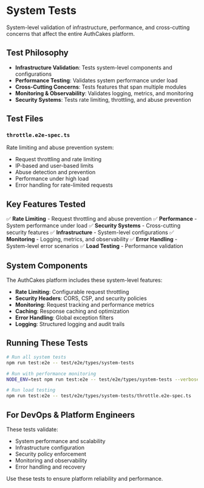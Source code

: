 # System Tests

System-level validation of infrastructure, performance, and cross-cutting concerns that affect the entire AuthCakes platform.

## Test Philosophy

- **Infrastructure Validation**: Tests system-level components and configurations
- **Performance Testing**: Validates system performance under load
- **Cross-Cutting Concerns**: Tests features that span multiple modules
- **Monitoring & Observability**: Validates logging, metrics, and monitoring
- **Security Systems**: Tests rate limiting, throttling, and abuse prevention

## Test Files

### `throttle.e2e-spec.ts`
Rate limiting and abuse prevention system:
- Request throttling and rate limiting
- IP-based and user-based limits
- Abuse detection and prevention
- Performance under high load
- Error handling for rate-limited requests

## Key Features Tested

✅ **Rate Limiting** - Request throttling and abuse prevention
✅ **Performance** - System performance under load
✅ **Security Systems** - Cross-cutting security features
✅ **Infrastructure** - System-level configurations
✅ **Monitoring** - Logging, metrics, and observability
✅ **Error Handling** - System-level error scenarios
✅ **Load Testing** - Performance validation

## System Components

The AuthCakes platform includes these system-level features:

- **Rate Limiting**: Configurable request throttling
- **Security Headers**: CORS, CSP, and security policies
- **Monitoring**: Request tracking and performance metrics  
- **Caching**: Response caching and optimization
- **Error Handling**: Global exception filters
- **Logging**: Structured logging and audit trails

## Running These Tests

```bash
# Run all system tests
npm run test:e2e -- test/e2e/types/system-tests

# Run with performance monitoring
NODE_ENV=test npm run test:e2e -- test/e2e/types/system-tests --verbose

# Run load testing
npm run test:e2e -- test/e2e/types/system-tests/throttle.e2e-spec.ts
```

## For DevOps & Platform Engineers

These tests validate:
- System performance and scalability
- Infrastructure configuration
- Security policy enforcement
- Monitoring and observability
- Error handling and recovery

Use these tests to ensure platform reliability and performance.